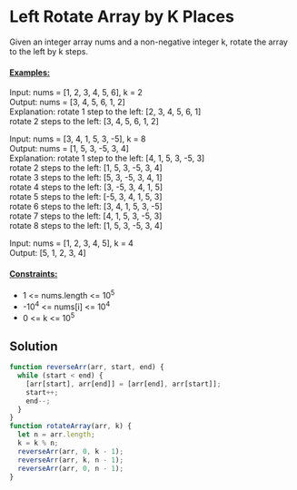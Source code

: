 # Left Rotate Array by K Places

Given an integer array nums and a non-negative integer k, rotate the array to the left by k steps.

#### <ins>Examples:</ins>

Input: nums = [1, 2, 3, 4, 5, 6], k = 2  
Output: nums = [3, 4, 5, 6, 1, 2]  
Explanation: rotate 1 step to the left: [2, 3, 4, 5, 6, 1]  
rotate 2 steps to the left: [3, 4, 5, 6, 1, 2]  
  
Input: nums = [3, 4, 1, 5, 3, -5], k = 8  
Output: nums = [1, 5, 3, -5, 3, 4]  
Explanation: rotate 1 step to the left: [4, 1, 5, 3, -5, 3]  
rotate 2 steps to the left: [1, 5, 3, -5, 3, 4]  
rotate 3 steps to the left: [5, 3, -5, 3, 4, 1]  
rotate 4 steps to the left: [3, -5, 3, 4, 1, 5]  
rotate 5 steps to the left: [-5, 3, 4, 1, 5, 3]  
rotate 6 steps to the left: [3, 4, 1, 5, 3, -5]  
rotate 7 steps to the left: [4, 1, 5, 3, -5, 3]  
rotate 8 steps to the left: [1, 5, 3, -5, 3, 4]  
  
Input: nums = [1, 2, 3, 4, 5], k = 4  
Output: [5, 1, 2, 3, 4]  
  
#### <ins>Constraints:</ins>

- 1 <= nums.length <= 10<sup>5</sup>  
- -10<sup>4</sup> <= nums[i] <= 10<sup>4</sup>  
- 0 <= k <= 10<sup>5</sup>  

## Solution

```Javascript
function reverseArr(arr, start, end) {
  while (start < end) {
    [arr[start], arr[end]] = [arr[end], arr[start]];
    start++;
    end--;
  }
}
function rotateArray(arr, k) {
  let n = arr.length;
  k = k % n;
  reverseArr(arr, 0, k - 1);
  reverseArr(arr, k, n - 1);
  reverseArr(arr, 0, n - 1);
}

```
